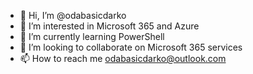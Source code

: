 - 👋 Hi, I’m @odabasicdarko
- 👀 I’m interested in Microsoft 365 and Azure
- 🌱 I’m currently learning PowerShell 
- 💞️ I’m looking to collaborate on Microsoft 365 services
- 📫 How to reach me odabasicdarko@outlook.com

<!---
odabasicdarko/odabasicdarko is a ✨ special ✨ repository because its `README.md` (this file) appears on your GitHub profile.
You can click the Preview link to take a look at your changes.
--->
